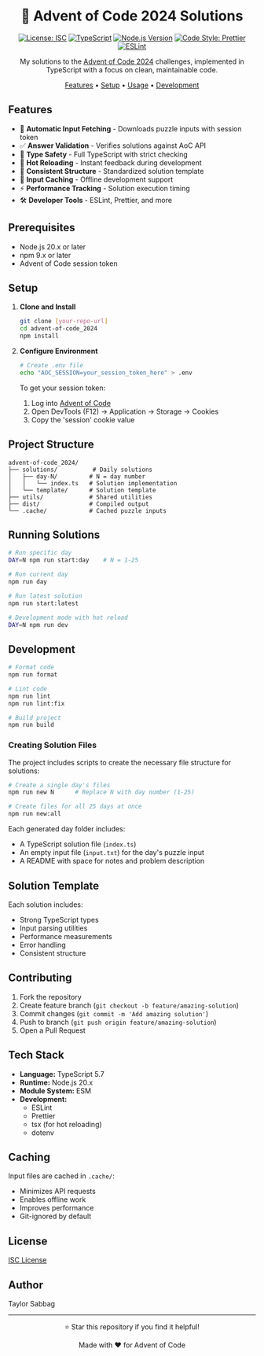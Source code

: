 <div align="center">

# 🎄 Advent of Code 2024 Solutions

[![License: ISC](https://img.shields.io/badge/License-ISC-blue.svg)](https://opensource.org/licenses/ISC)
[![TypeScript](https://img.shields.io/badge/TypeScript-5.7-blue?logo=typescript)](https://www.typescriptlang.org/)
[![Node.js Version](https://img.shields.io/badge/Node.js-20.x-green?logo=node.js)](https://nodejs.org/)
[![Code Style: Prettier](https://img.shields.io/badge/Code_Style-Prettier-ff69b4.svg?logo=prettier)](https://github.com/prettier/prettier)
[![ESLint](https://img.shields.io/badge/ESLint-Configured-4B32C3?logo=eslint)](https://eslint.org/)

My solutions to the [Advent of Code 2024](https://adventofcode.com/2024) challenges, implemented in TypeScript with a focus on clean, maintainable code.

[Features](#features) •
[Setup](#setup) •
[Usage](#running-solutions) •
[Development](#development)

</div>

## Features

- 🚀 **Automatic Input Fetching** - Downloads puzzle inputs with session token
- ✅ **Answer Validation** - Verifies solutions against AoC API
- 📝 **Type Safety** - Full TypeScript with strict checking
- 🔄 **Hot Reloading** - Instant feedback during development
- 🧪 **Consistent Structure** - Standardized solution template
- 💾 **Input Caching** - Offline development support
- ⚡ **Performance Tracking** - Solution execution timing
- 🛠️ **Developer Tools** - ESLint, Prettier, and more

## Prerequisites

- Node.js 20.x or later
- npm 9.x or later
- Advent of Code session token

## Setup

1. **Clone and Install**

   ```bash
   git clone [your-repo-url]
   cd advent-of-code_2024
   npm install
   ```

2. **Configure Environment**

   ```bash
   # Create .env file
   echo "AOC_SESSION=your_session_token_here" > .env
   ```

   To get your session token:
   1. Log into [Advent of Code](https://adventofcode.com)
   2. Open DevTools (F12) → Application → Storage → Cookies
   3. Copy the 'session' cookie value

## Project Structure

```
advent-of-code_2024/
├── solutions/          # Daily solutions
│   ├── day-N/         # N = day number
│   │   └── index.ts   # Solution implementation
│   └── template/      # Solution template
├── utils/             # Shared utilities
├── dist/              # Compiled output
└── .cache/            # Cached puzzle inputs
```

## Running Solutions

```bash
# Run specific day
DAY=N npm run start:day    # N = 1-25

# Run current day
npm run day

# Run latest solution
npm run start:latest

# Development mode with hot reload
DAY=N npm run dev
```

## Development

```bash
# Format code
npm run format

# Lint code
npm run lint
npm run lint:fix

# Build project
npm run build
```

### Creating Solution Files

The project includes scripts to create the necessary file structure for solutions:

```bash
# Create a single day's files
npm run new N      # Replace N with day number (1-25)

# Create files for all 25 days at once
npm run new:all
```

Each generated day folder includes:
- A TypeScript solution file (`index.ts`)
- An empty input file (`input.txt`) for the day's puzzle input
- A README with space for notes and problem description

## Solution Template

Each solution includes:

- Strong TypeScript types
- Input parsing utilities
- Performance measurements
- Error handling
- Consistent structure

## Contributing

1. Fork the repository
2. Create feature branch (`git checkout -b feature/amazing-solution`)
3. Commit changes (`git commit -m 'Add amazing solution'`)
4. Push to branch (`git push origin feature/amazing-solution`)
5. Open a Pull Request

## Tech Stack

- **Language:** TypeScript 5.7
- **Runtime:** Node.js 20.x
- **Module System:** ESM
- **Development:**
  - ESLint
  - Prettier
  - tsx (for hot reloading)
  - dotenv

## Caching

Input files are cached in `.cache/`:

- Minimizes API requests
- Enables offline work
- Improves performance
- Git-ignored by default

## License

[ISC License](LICENSE)

## Author

Taylor Sabbag

---

<div align="center">
⭐ Star this repository if you find it helpful!

Made with ❤️ for Advent of Code
</div>
